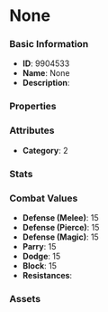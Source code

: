 # None



### Basic Information

- **ID**: 9904533
- **Name**: None
- **Description**: 

### Properties


### Attributes

- **Category**: 2

### Stats


### Combat Values

- **Defense (Melee)**: 15
- **Defense (Pierce)**: 15
- **Defense (Magic)**: 15
- **Parry**: 15
- **Dodge**: 15
- **Block**: 15
- **Resistances**: 

### Assets



